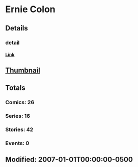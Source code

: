 # Ernie  Colon 
## Details
### detail
#### [Link](http://marvel.com/comics/creators/3822/ernie_colon?utm_campaign=apiRef&utm_source=225578a89fc76f3d20fbffda5d17a88d)
## [Thumbnail](http://i.annihil.us/u/prod/marvel/i/mg/b/40/image_not_available.jpg)
## Totals
### Comics: 26
### Series: 16
### Stories: 42
### Events: 0
## Modified: 2007-01-01T00:00:00-0500